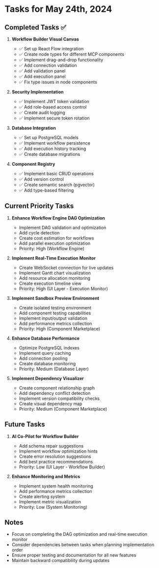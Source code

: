 # Tasks for May 24th, 2024

## Completed Tasks ✅

1. **Workflow Builder Visual Canvas**
   - ✅ Set up React Flow integration
   - ✅ Create node types for different MCP components
   - ✅ Implement drag-and-drop functionality
   - ✅ Add connection validation
   - ✅ Add validation panel
   - ✅ Add execution panel
   - ✅ Fix type issues in node components

2. **Security Implementation**
   - ✅ Implement JWT token validation
   - ✅ Add role-based access control
   - ✅ Create audit logging
   - ✅ Implement secure token rotation

3. **Database Integration**
   - ✅ Set up PostgreSQL models
   - ✅ Implement workflow persistence
   - ✅ Add execution history tracking
   - ✅ Create database migrations

4. **Component Registry**
   - ✅ Implement basic CRUD operations
   - ✅ Add version control
   - ✅ Create semantic search (pgvector)
   - ✅ Add type-based filtering

## Current Priority Tasks

1. **Enhance Workflow Engine DAG Optimization**
   - Implement DAG validation and optimization
   - Add cycle detection
   - Create cost estimation for workflows
   - Add parallel execution optimization
   - Priority: High (Workflow Engine)

2. **Implement Real-Time Execution Monitor**
   - Create WebSocket connection for live updates
   - Implement Gantt chart visualization
   - Add resource allocation monitoring
   - Create execution timeline view
   - Priority: High (UI Layer - Execution Monitor)

3. **Implement Sandbox Preview Environment**
   - Create isolated testing environment
   - Add component testing capabilities
   - Implement input/output validation
   - Add performance metrics collection
   - Priority: High (Component Marketplace)

4. **Enhance Database Performance**
   - Optimize PostgreSQL indexes
   - Implement query caching
   - Add connection pooling
   - Create database monitoring
   - Priority: Medium (Database Layer)

5. **Implement Dependency Visualizer**
   - Create component relationship graph
   - Add dependency conflict detection
   - Implement version compatibility checks
   - Create visual dependency map
   - Priority: Medium (Component Marketplace)

## Future Tasks

1. **AI Co-Pilot for Workflow Builder**
   - Add schema repair suggestions
   - Implement workflow optimization hints
   - Create error resolution suggestions
   - Add best practice recommendations
   - Priority: Low (UI Layer - Workflow Builder)

2. **Enhance Monitoring and Metrics**
   - Implement system health monitoring
   - Add performance metrics collection
   - Create alerting system
   - Implement metric visualization
   - Priority: Low (System Monitoring)

## Notes
- Focus on completing the DAG optimization and real-time execution monitor
- Consider dependencies between tasks when planning implementation order
- Ensure proper testing and documentation for all new features
- Maintain backward compatibility during updates 